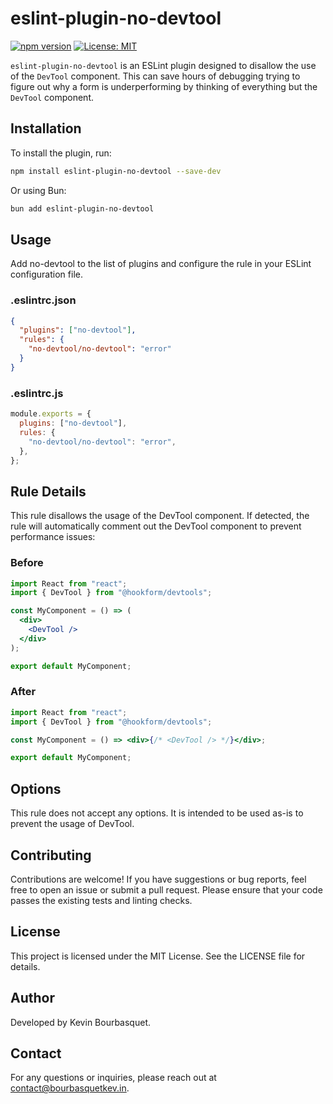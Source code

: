 # eslint-plugin-no-devtool

[![npm version](https://img.shields.io/npm/v/eslint-plugin-no-devtool.svg)](https://www.npmjs.com/package/eslint-plugin-no-devtool)
[![License: MIT](https://img.shields.io/badge/License-MIT-blue.svg)](https://opensource.org/licenses/MIT)

`eslint-plugin-no-devtool` is an ESLint plugin designed to disallow the use of the `DevTool` component. This can save hours of debugging trying to figure out why a form is underperforming by thinking of everything but the `DevTool` component.

## Installation

To install the plugin, run:

```bash
npm install eslint-plugin-no-devtool --save-dev
```

Or using Bun:

```bash
bun add eslint-plugin-no-devtool
```

## Usage

Add no-devtool to the list of plugins and configure the rule in your ESLint configuration file.

### .eslintrc.json

```json
{
  "plugins": ["no-devtool"],
  "rules": {
    "no-devtool/no-devtool": "error"
  }
}
```

### .eslintrc.js

```javascript
module.exports = {
  plugins: ["no-devtool"],
  rules: {
    "no-devtool/no-devtool": "error",
  },
};
```

## Rule Details

This rule disallows the usage of the DevTool component. If detected, the rule will automatically comment out the DevTool component to prevent performance issues:

### Before

```jsx
import React from "react";
import { DevTool } from "@hookform/devtools";

const MyComponent = () => (
  <div>
    <DevTool />
  </div>
);

export default MyComponent;
```

### After

```jsx
import React from "react";
import { DevTool } from "@hookform/devtools";

const MyComponent = () => <div>{/* <DevTool /> */}</div>;

export default MyComponent;
```

## Options

This rule does not accept any options. It is intended to be used as-is to prevent the usage of DevTool.

## Contributing

Contributions are welcome! If you have suggestions or bug reports, feel free to open an issue or submit a pull request. Please ensure that your code passes the existing tests and linting checks.

## License

This project is licensed under the MIT License. See the LICENSE file for details.

## Author

Developed by Kevin Bourbasquet.

## Contact

For any questions or inquiries, please reach out at <contact@bourbasquetkev.in>.

